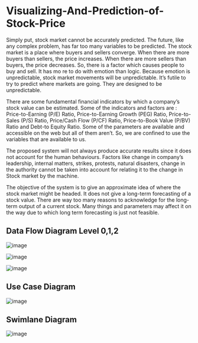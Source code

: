 # Visualizing-And-Prediction-of-Stock-Price

Simply put, stock market cannot be accurately predicted. The future, like any complex problem, has far too many variables to be predicted. The stock market is a place where buyers and sellers converge. When there are more buyers than sellers, the price increases. When there are more sellers than buyers, the price decreases. So, there is a factor which causes people to buy and sell. It has mo re to do with emotion than logic. Because emotion is unpredictable, stock market movements will be unpredictable. It’s futile to try to predict where markets are going. They are designed to be unpredictable.

There are some fundamental financial indicators by which a company’s stock value can be estimated. Some of the indicators and factors are : Price-to-Earning (P/E) Ratio, Price-to-Earning Growth (PEG) Ratio, Price-to-Sales (P/S) Ratio,
Price/Cash Flow (P/CF) Ratio, Price-to-Book Value (P/BV) Ratio and Debt-to Equity Ratio. Some of the parameters are available and accessible on the web but all of them aren’t. So, we are confined to use the variables that are available to us.

The proposed system will not always produce accurate results since it does not account for the human behaviours. Factors like change in company’s leadership, internal matters, strikes, protests, natural disasters, change in the authority cannot be taken into account for relating it to the change in Stock market by the machine.

The objective of the system is to give an approximate idea of where the stock market might be headed. It does not give a long-term forecasting of a stock value. There are way too many reasons to acknowledge for the long-term output of a current stock.
Many things and parameters may affect it on the way due to which long term forecasting is just not feasible.

## Data Flow Diagram Level 0,1,2
![image](https://user-images.githubusercontent.com/72342649/215038264-06ae0e59-e073-4826-9cca-c77d4680d2be.png)

![image](https://user-images.githubusercontent.com/72342649/215037930-f9b7593b-7de7-4938-8b51-3064aec4417a.png)

![image](https://user-images.githubusercontent.com/72342649/215037953-b21da70d-1436-445b-bee0-db378ad92953.png)

## Use Case Diagram
![image](https://user-images.githubusercontent.com/72342649/215037413-59063248-5f32-482e-9d2c-71607396c5aa.png)

## Swimlane Diagram
![image](https://user-images.githubusercontent.com/72342649/215037650-6c3bb639-a54c-488c-b6b2-f3bebb07ead5.png)

